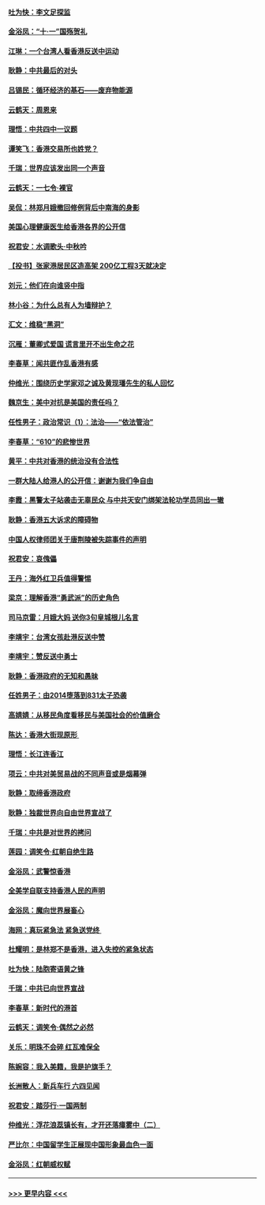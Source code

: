 #### [吐为快：李文足探监](../pages/nsc993/n11509622.md?t=09102055) 
#### [金浴凤：“十‧一”国殇贺礼](../pages/nsc993/n11509593.md?t=09102055) 
#### [江琳：一个台湾人看香港反送中运动](../pages/nsc993/n11509211.md?t=09102055) 
#### [耿静：中共最后的对头](../pages/nsc993/n11508308.md?t=09102055) 
#### [吕锡民：循环经济的基石——废弃物能源](../pages/nsc993/n11508212.md?t=09102055) 
#### [云鹤天：周恩来](../pages/nsc993/n11508055.md?t=09102055) 
#### [理悟：中共四中一议题](../pages/nsc993/n11507782.md?t=09102055) 
#### [谭笑飞：香港交易所也姓党？](../pages/nsc993/n11507753.md?t=09102055) 
#### [千瑞：世界应该发出同一个声音](../pages/nsc993/n11507290.md?t=09102055) 
#### [云鹤天：一七令‧裸官](../pages/nsc993/n11507177.md?t=09102055) 
#### [吴侃：林郑月娥撤回修例背后中南海的身影](../pages/nsc993/n11506876.md?t=09102055) 
#### [美国心理健康医生给香港各界的公开信](../pages/nsc993/n11506809.md?t=09102055) 
#### [祝君安：水调歌头‧中秋吟](../pages/nsc993/n11506758.md?t=09102055) 
#### [【投书】张家港居民区造高架 200亿工程3天就决定](../pages/nsc993/n11506682.md?t=09102055) 
#### [刘元：他们在向谁竖中指](../pages/nsc993/n11505384.md?t=09102055) 
#### [林小谷：为什么总有人为墙辩护？](../pages/nsc993/n11505226.md?t=09102055) 
#### [汇文：维稳“黑洞”](../pages/nsc993/n11504347.md?t=09102055) 
#### [沉雁：董卿式爱国 谎言里开不出生命之花](../pages/nsc993/n11503215.md?t=09102055) 
#### [李春草：闻共匪作乱香港有感](../pages/nsc993/n11503072.md?t=09102055) 
#### [仲维光：围绕历史学家邓之诚及黄现璠先生的私人回忆](../pages/nsc993/n11501330.md?t=09102055) 
#### [魏京生：美中对抗是美国的责任吗？](../pages/nsc993/n11500723.md?t=09102055) 
#### [任性男子：政治常识（1）：法治——“依法管治”](../pages/nsc993/n11500791.md?t=09102055) 
#### [李春草：“610”的悲惨世界](../pages/nsc993/n11501141.md?t=09102055) 
#### [黄平：中共对香港的统治没有合法性](../pages/nsc993/n11499473.md?t=09102055) 
#### [一群大陆人给港人的公开信：谢谢为我们争自由](../pages/nsc993/n11500402.md?t=09102055) 
#### [李霞：黑警太子站袭击无辜民众 与中共天安门绑架法轮功学员同出一辙](../pages/nsc993/n11499805.md?t=09102055) 
#### [耿静：香港五大诉求的障碍物](../pages/nsc993/n11497578.md?t=09102055) 
#### [中国人权律师团关于唐荆陵被失踪事件的声明](../pages/nsc993/n11500014.md?t=09102055) 
#### [祝君安：哀傀儡](../pages/nsc993/n11499776.md?t=09102055) 
#### [王丹：海外红卫兵值得警惕](../pages/nsc993/n11498138.md?t=09102055) 
#### [梁京：理解香港“勇武派”的历史角色](../pages/nsc993/n11498006.md?t=09102055) 
#### [司马京雷：月娥大妈  送你3句皇城根儿名言](../pages/nsc993/n11497885.md?t=09102055) 
#### [李靖宇：台湾女孩赴港反送中赞](../pages/nsc993/n11497721.md?t=09102055) 
#### [李靖宇：赞反送中勇士](../pages/nsc993/n11497452.md?t=09102055) 
#### [耿静：香港政府的无知和愚昧](../pages/nsc993/n11494238.md?t=09102055) 
#### [任姓男子：由2014堕落到831太子恐袭](../pages/nsc993/n11496683.md?t=09102055) 
#### [高婧婧：从移民角度看移民与美国社会的价值磨合](../pages/nsc993/n11495757.md?t=09102055) 
#### [陈达：香港大街现原形 ](../pages/nsc993/n11495441.md?t=09102055) 
#### [理悟：长江连香江](../pages/nsc993/n11495377.md?t=09102055) 
#### [项云：中共对美贸易战的不同声音或是烟幕弹](../pages/nsc993/n11494929.md?t=09102055) 
#### [耿静：取缔香港政府](../pages/nsc993/n11494218.md?t=09102055) 
#### [耿静：独裁世界向自由世界宣战了](../pages/nsc993/n11494190.md?t=09102055) 
#### [千瑞：中共是对世界的拷问](../pages/nsc993/n11493021.md?t=09102055) 
#### [莲园：调笑令‧红朝自绝生路](../pages/nsc993/n11493011.md?t=09102055) 
#### [金浴凤：武警惊香港](../pages/nsc993/n11492994.md?t=09102055) 
#### [全美学自联支持香港人民的声明](../pages/nsc993/n11492630.md?t=09102055) 
#### [金浴凤：魔向世界展畜心](../pages/nsc993/n11492599.md?t=09102055) 
#### [海网：真玩紧急法 紧急送党终 ](../pages/nsc993/n11492535.md?t=09102055) 
#### [杜耀明：是林郑不是香港，进入失控的紧急状态](../pages/nsc993/n11491420.md?t=09102055) 
#### [吐为快：陆胞寄语黄之锋](../pages/nsc993/n11491117.md?t=09102055) 
#### [千瑞：中共已向世界宣战](../pages/nsc993/n11490123.md?t=09102055) 
#### [李春草：新时代的港首](../pages/nsc993/n11489864.md?t=09102055) 
#### [云鹤天：调笑令·偶然之必然](../pages/nsc993/n11489701.md?t=09102055) 
#### [关乐：明珠不会碎 红瓦难保全](../pages/nsc993/n11489647.md?t=09102055) 
#### [陈婉容：我入美籍，我是护旗手？](../pages/nsc993/n11487908.md?t=09102055) 
#### [长洲散人：新兵车行 六四见闻](../pages/nsc993/n11487729.md?t=09102055) 
#### [祝君安：踏莎行‧一国两制](../pages/nsc993/n11487699.md?t=09102055) 
#### [仲维光：浮花浪蕊镇长有，才开还落瘴雾中（二）](../pages/nsc993/n11483286.md?t=09102055) 
#### [严比尔：中国留学生正展现中国形象最血色一面](../pages/nsc993/n11485145.md?t=09102055) 
#### [金浴凤：红朝威权赋](../pages/nsc993/n11485191.md?t=09102055) 

----
#### [ >>> 更早内容 <<< ](../indexes/nsc993-earlier.md)
